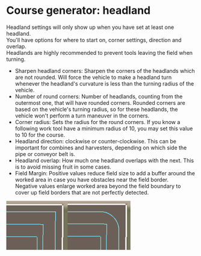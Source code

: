 # Course generator: headland  
Headland settings will only show up when you have set at least one headland.  
You'll have options for where to start on, corner settings, direction and overlap.  
Headlands are highly recommended to prevent tools leaving the field when turning.  


  
- Sharpen headland corners: Sharpen the corners of the headlands which are not rounded. Will force the vehicle to make a headland turn whenever the headland's curvature is less than the turning radius of the vehicle.  
- Number of round corners: Number of headlands, counting from the outermost one, that will have rounded corners. Rounded corners are based on the vehicle's turning radius, so for these headlands, the vehicle won't perform a turn maneuver in the corners.  
- Corner radius: Sets the radius for the round corners. If you know a following work tool have a minimum radius of 10, you may set this value to 10 for the course.  
- Headland direction: clockwise or counter-clockwise. This can be important for combines and harvesters, depending on which side the pipe or conveyor belt is.  
- Headland overlap: How much one headland overlaps with the next. This is to avoid missing fruit in some cases.  
- Field Margin: Positive values reduce field size to add a buffer around the worked area in case you have obstacles near the field border.  
Negative values enlarge worked area beyond the field boundary to cover up field borders that are not perfectly detected.  


![Image](../assets/images/sharproundcorner_0_0_330_130.png)

